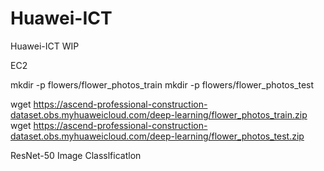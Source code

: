 # Huawei-ICT
Huawei-ICT WIP


EC2


mkdir -p flowers/flower_photos_train
mkdir -p flowers/flower_photos_test

wget https://ascend-professional-construction-dataset.obs.myhuaweicloud.com/deep-learning/flower_photos_train.zip
wget https://ascend-professional-construction-dataset.obs.myhuaweicloud.com/deep-learning/flower_photos_test.zip




ResNet-50 Image Classlficatlon